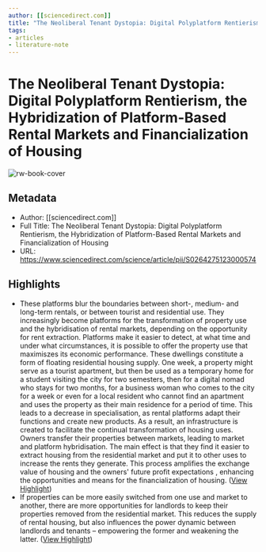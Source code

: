 ```yaml
---
author: [[sciencedirect.com]]
title: "The Neoliberal Tenant Dystopia: Digital Polyplatform Rentierism, the Hybridization of Platform-Based Rental Markets and Financialization of Housing"
tags: 
- articles
- literature-note
---
```

# The Neoliberal Tenant Dystopia: Digital Polyplatform Rentierism, the Hybridization of Platform-Based Rental Markets and Financialization of Housing

![rw-book-cover](https://ars.els-cdn.com/content/image/1-s2.0-S0264275123X00031-cov150h.gif)

## Metadata
- Author: [[sciencedirect.com]]
- Full Title: The Neoliberal Tenant Dystopia: Digital Polyplatform Rentierism, the Hybridization of Platform-Based Rental Markets and Financialization of Housing
- URL: https://www.sciencedirect.com/science/article/pii/S0264275123000574

## Highlights
- These platforms blur the boundaries between short-, medium- and long-term rentals, or between tourist and residential use. They increasingly become platforms for the transformation of property use and the hybridisation of rental markets, depending on the opportunity for rent extraction. Platforms make it easier to detect, at what time and under what circumstances, it is possible to offer the property use that maximiszes its economic performance. These dwellings constitute a form of floating residential housing supply. One week, a property might serve as a tourist apartment, but then be used as a temporary home for a student visiting the city for two semesters, then for a digital nomad who stays for two months, for a business woman who comes to the city for a week or even for a local resident who cannot find an apartment and uses the property as their main residence for a period of time. This leads to a decrease in specialisation, as rental platforms adapt their functions and create new products. As a result, an infrastructure is created to facilitate the continual transformation of housing uses. Owners transfer their properties between markets, leading to market and platform hybridisation. The main effect is that they find it easier to extract housing from the residential market and put it to other uses to increase the rents they generate. This process amplifies the exchange value of housing and the owners' future profit expectations , enhancing the opportunities and means for the financialization of housing. ([View Highlight](https://read.readwise.io/read/01gwkkw57dd3ekxcfngfw3d8zc))
- If properties can be more easily switched from one use and market to another, there are more opportunities for landlords to keep their properties removed from the residential market. This reduces the supply of rental housing, but also influences the power dynamic between landlords and tenants – empowering the former and weakening the latter. ([View Highlight](https://read.readwise.io/read/01gwkkyc79bamcvtvsyfnmbk69))
